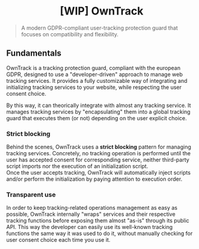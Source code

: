 # <div style="text-align: center">[WIP] OwnTrack</div>

> A modern GDPR-compliant user-tracking protection guard that focuses on compatibility and flexibility.

## Fundamentals

OwnTrack is a tracking protection guard, compliant with the european GDPR, designed to use a "developer-driven" approach to manage web tracking services. It provides a fully customizable way of integrating and initializing tracking services to your website, while respecting the user consent choice.

By this way, it can theorically integrate with almost any tracking service. It manages tracking services by "encapsulating" them into a global tracking guard that executes them (or not) depending on the user explicit choice.

### Strict blocking

Behind the scenes, OwnTrack uses a **strict blocking** pattern for managing tracking services. Concretely, no tracking operation is performed until the user has accepted consent for corresponding service, neither third-party script imports nor the execution of an initialization script.  
Once the user accepts tracking, OwnTrack will automatically inject scripts and/or perform the initialization by paying attention to execution order.

### Transparent use

In order to keep tracking-related operations management as easy as possible, OwnTrack internally "wraps" services and their respective tracking functions before exposing them almost "as-is" through its public API. This way the developer can easily use its well-known tracking functions the same way it was used to do it, without manually checking for user consent choice each time you use it.

